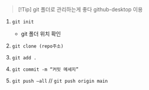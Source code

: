 
>[!Tip]  git 폴더로 관리하는게 좋다
>github-desktop 이용


1. `git init`
	- git 폴더 위치 확인

2. `git clone (repo주소)`

3. `git add .`

4. `git commit -m “커밋 메세지”`

5. `git push —all` // `git push origin main`
